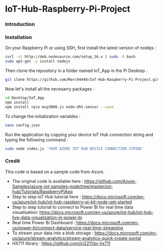 # IoT-Hub-Raspberry-Pi-Project

### Introduction
<x>
<Node.js application for a Raspberry Pi to control an industry 4.0 factory mock-up using Microsoft's cloud (Azure IoT Hub). While making (photo maquette)>
<This project was presented to me as a 2 months internship at [Dynagile Consulting](https://en.dynagile.com/) to showcase client the usefulness of>
                                                                                                   
### Installation
<Branchement>  
                                                                                                   
On your Raspberry Pi or using SSH, first install the latest version of nodejs : 
```bash
curl -sL http://deb.nodesource.com/setup_16.x | sudo -E bash
sudo apt-get -y install nodejs                          
```                                                                                                 
Then clone the repository in a folder named IoT_App in the Pi Desktop :
```bash
git clone https://github.com/Marc94440/IoT-Hub-Raspberry-Pi-Project.git Desktop/IoT_App   
```
Now let's install all the necesarry packages : 
```bash
cd Desktop/IoT_App
npm install
npm install rpio mcp3008.js node-dht-sensor --save 
```
To change the initialization variables :    
```bash
nano config.json       
```
<photo>
Run the application by copying your device IoT Hub connection string and typing the following command :
  
```bash
sudo node index.js 'YOUR AZURE IOT HUB DEVICE CONNECTION STRING'  
```
  
### Credit
This code is based on a sample code from Azure. 

- The original code is available here : https://github.com/Azure-Samples/azure-iot-samples-node/tree/master/iot-hub/Tutorials/RaspberryPiApp
- Step to step IoT Hub tutorial here : https://docs.microsoft.com/en-us/azure/iot-hub/iot-hub-raspberry-pi-kit-node-get-started  
- Step to step tutorial to connect to Power Bi for real time data visualisation: https://docs.microsoft.com/en-us/azure/iot-hub/iot-hub-live-data-visualization-in-power-bi
- Real time Power Bi Dashboard : https://docs.microsoft.com/en-us/power-bi/connect-data/service-real-time-streaming
- To stream your data into a blob storage : https://docs.microsoft.com/en-us/azure/stream-analytics/stream-analytics-quick-create-portal
- HX711 library : https://github.com/jrj2211/pi-hx711
